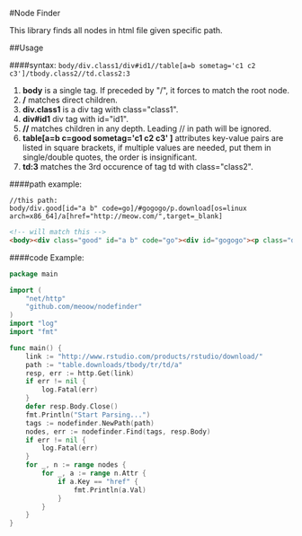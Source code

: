 #Node Finder

This library finds all nodes in html file given specific path.

##Usage

####syntax:
`body/div.class1/div#id1//table[a=b sometag='c1 c2 c3']/tbody.class2//td.class2:3`  
1. **body** is a single tag. If preceded by "/", it forces to match the root node.  
2. **/** matches direct children.  
3. **div.class1** is a div tag with class="class1".   
4. **div#id1** div tag with id="id1".  
5. **//** matches children in any depth. Leading // in path will be ignored.  
6. **table[a=b c=good sometag='c1 c2 c3' ]** attributes key-value pairs are listed in square brackets, if multiple values are needed, put them in single/double quotes, the order is insignificant.  
7. **td:3** matches the 3rd occurence of tag td with class="class2".  

####path example:

```
//this path:
body/div.good[id="a b" code=go]/#gogogo/p.download[os=linux arch=x86_64]/a[href="http://meow.com/",target=_blank]
```
```html
<!-- will match this -->
<body><div class="good" id="a b" code="go"><div id="gogogo"><p class="download" os="linux" arch="x86_64"><a href="http://meow.com/" target="_blank">
```

####code Example:
```go
package main

import (
	"net/http"
	"github.com/meoow/nodefinder"
)
import "log"
import "fmt"

func main() {
	link := "http://www.rstudio.com/products/rstudio/download/"
	path := "table.downloads/tbody/tr/td/a"
	resp, err := http.Get(link)
	if err != nil {
		log.Fatal(err)
	}
	defer resp.Body.Close()
	fmt.Println("Start Parsing...")
	tags := nodefinder.NewPath(path)
	nodes, err := nodefinder.Find(tags, resp.Body)
	if err != nil {
		log.Fatal(err)
	}
	for _, n := range nodes {
		for _, a := range n.Attr {
			if a.Key == "href" {
				fmt.Println(a.Val)
			}
		}
	}
}

```
